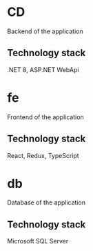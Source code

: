 # CD
Backend of the application
## Technology stack
.NET 8, ASP.NET WebApi


# fe
Frontend of the application
## Technology stack
React, Redux, TypeScript


# db
Database of the application
## Technology stack
Microsoft SQL Server
